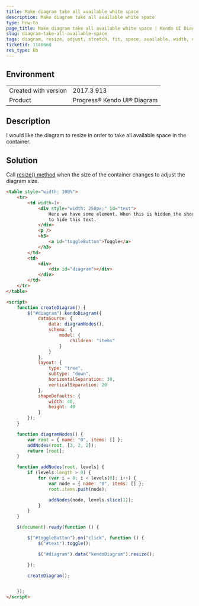 ```yaml
---
title: Make diagram take all available white space
description: Make diagram take all available white space
type: how-to
page_title: Make diagram take all available white space | Kendo UI Diagram
slug: diagram-take-all-available-space
tags: diagram, resize, adjust, stretch, fit, space, available, width, container, expand
ticketid: 1146668
res_type: kb
---
```


## Environment
<table>
	<tr>
		<td>Created with version</td>
		<td>2017.3 913</td>
	</tr>
	<tr>
		<td>Product</td>
		<td>Progress® Kendo UI® Diagram</td>
	</tr>
</table>


## Description
I would like the diagram to resize in order to take all available space in the container.


## Solution
Call [resize() method](https://docs.telerik.com/kendo-ui/api/javascript/dataviz/ui/diagram#methods-resize) when the size of the container changes to adjust the diagram size.


```html
<table style="width: 100%">
    <tr>
        <td width=1>
            <div style="width: 250px;" id="text">
                Here we have some element. When this is hidden the should expand to fill all the available width on the page. Click below
                to hide this text.
            </div>
            <p />
            <h3>
                <a id="toggleButton">Toggle</a>
            </h3>
        </td>
        <td>
            <div>
                <div id="diagram"></div>
            </div>
        </td>
    </tr>
</table>

<script>
    function createDiagram() {
        $("#diagram").kendoDiagram({
            dataSource: {
                data: diagramNodes(),
                schema: {
                    model: {
                        children: "items"
                    }
                }
            },
            layout: {
                type: "tree",
                subtype: "down",
                horizontalSeparation: 30,
                verticalSeparation: 20
            },
            shapeDefaults: {
                width: 40,
                height: 40
            }
        });
    }

    function diagramNodes() {
        var root = { name: "0", items: [] };
        addNodes(root, [3, 2, 2]);
        return [root];
    }

    function addNodes(root, levels) {
        if (levels.length > 0) {
            for (var i = 0; i < levels[0]; i++) {
                var node = { name: "0", items: [] };
                root.items.push(node);

                addNodes(node, levels.slice(1));
            }
        }
    }

    $(document).ready(function () {

        $("#toggleButton").on("click", function () {
            $("#text").toggle();

            $("#diagram").data("kendoDiagram").resize();

        });

        createDiagram();


    });
</script>
```
